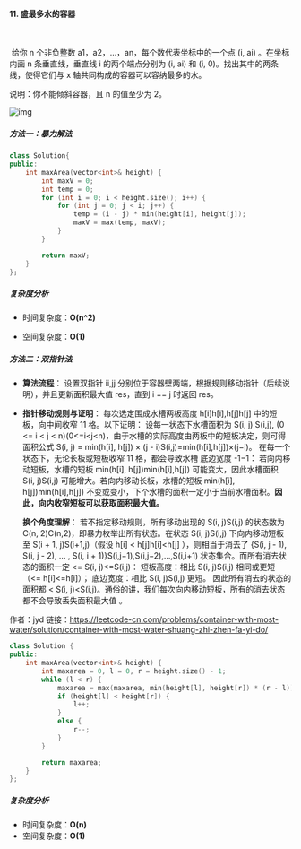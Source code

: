 #### 11. 盛最多水的容器

​        

​        给你 n 个非负整数 a1，a2，...，an，每个数代表坐标中的一个点 (i, ai) 。在坐标内画 n 条垂直线，垂直线 i 的两个端点分别为 (i, ai) 和 (i, 0)。找出其中的两条线，使得它们与 x 轴共同构成的容器可以容纳最多的水。

说明：你不能倾斜容器，且 n 的值至少为 2。 

![img](https://aliyun-lc-upload.oss-cn-hangzhou.aliyuncs.com/aliyun-lc-upload/uploads/2018/07/25/question_11.jpg)



##### 方法一：暴力解法

```c++
class Solution{
public:
	int maxArea(vector<int>& height) {
		int maxV = 0;
		int temp = 0;
		for (int i = 0; i < height.size(); i++) {
			for (int j = 0; j < i; j++) {
				temp = (i - j) * min(height[i], height[j]);
				maxV = max(temp, maxV);
			}
		}

		return maxV;
	}
};
```



##### 复杂度分析

- 时间复杂度：**O(n^2)**

- 空间复杂度：**O(1)**



##### 方法二：双指针法

- **算法流程**： 设置双指针 ii,jj 分别位于容器壁两端，根据规则移动指针（后续说明），并且更新面积最大值 res，直到 i == j 时返回 res。

- **指针移动规则与证明**： 每次选定围成水槽两板高度 h[i]h[i],h[j]h[j] 中的短板，向中间收窄 11 格。以下证明：  设每一状态下水槽面积为 S(i, j) S(i,j), (0 <= i < j < n)(0<=i<j<n)，由于水槽的实际高度由两板中的短板决定，则可得面积公式 S(i, j) = min(h[i], h[j]) × (j - i)S(i,j)=min(h[i],h[j])×(j−i)。
  在每一个状态下，无论长板或短板收窄 11 格，都会导致水槽 底边宽度 -1−1：
         若向内移动短板，水槽的短板 min(h[i], h[j])min(h[i],h[j]) 可能变大，因此水槽面积 S(i, j)S(i,j) 可能增大。若向内移动长板，水槽的短板 min(h[i], h[j])min(h[i],h[j]) 不变或变小，下个水槽的面积一定小于当前水槽面积。**因此，向内收窄短板可以获取面积最大值。**

  **换个角度理解**：
          若不指定移动规则，所有移动出现的 S(i, j)S(i,j) 的状态数为 C(n, 2)C(n,2)，即暴力枚举出所有状态。在状态 S(i, j)S(i,j) 下向内移动短板至 S(i + 1, j)S(i+1,j)（假设 h[i] < h[j]h[i]<h[j] ），则相当于消去了 {S(i, j - 1), S(i, j - 2), ... , S(i, i + 1)}S(i,j−1),S(i,j−2),...,S(i,i+1) 状态集合。而所有消去状态的面积一定 <= S(i, j)<=S(i,j)：
          短板高度：相比 S(i, j)S(i,j) 相同或更短（<= h[i]<=h[i]）；
         底边宽度：相比 S(i, j)S(i,j) 更短。
  因此所有消去的状态的面积都 < S(i, j)<S(i,j)。通俗的讲，我们每次向内移动短板，所有的消去状态都不会导致丢失面积最大值 。

作者：jyd
链接：https://leetcode-cn.com/problems/container-with-most-water/solution/container-with-most-water-shuang-zhi-zhen-fa-yi-do/ 



```C++
class Solution {
public:
	int maxArea(vector<int>& height) {
		int maxarea = 0, l = 0, r = height.size() - 1;
		while (l < r) {
			maxarea = max(maxarea, min(height[l], height[r]) * (r - l));
			if (height[l] < height[r]) {
				l++;
			}
			else {
				r--;
			}
		}

		return maxarea;
	}
};
```



##### 复杂度分析

- 时间复杂度：**O(n)**
- 空间复杂度：**O(1)**